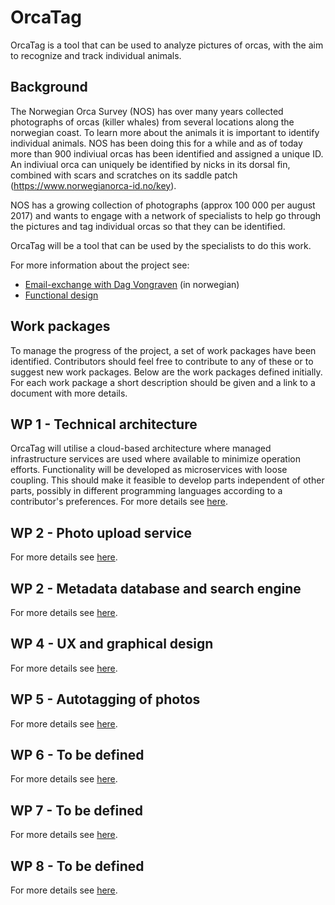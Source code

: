 # OrcaTag
OrcaTag is a tool that can be used to analyze pictures of orcas, with the aim to recognize and track individual animals.

## Background
The Norwegian Orca Survey (NOS) has over many years collected photographs of orcas (killer whales) from several locations along the norwegian coast. To learn more about the animals it is important to identify individual animals. NOS has been doing this for a while and as of today more than 900 indiviual orcas has been identified and assigned a unique ID.
An indiviual orca can uniquely be identified by nicks in its dorsal fin, combined with scars and scratches on its saddle patch (https://www.norwegianorca-id.no/key).

NOS has a growing collection of photographs (approx 100 000 per august 2017) and wants to engage with a network of specialists to help go through the pictures and tag individual orcas so that they can be identified. 

OrcaTag will be a tool that can be used by the specialists to do this work.

For more information about the project see: 

* [Email-exchange with Dag Vongraven](doc/input_fra_dag_vongraven.txt) (in norwegian)
* [Functional design](doc/functional_design.md)

## Work packages
To manage the progress of the project, a set of work packages have been identified. Contributors should feel free to contribute to any of these or to suggest new work packages. Below are the work packages defined initially. For each work package a short description should be given and a link to a document with more details.  

## WP 1 - Technical architecture
OrcaTag will utilise a cloud-based architecture where managed infrastructure services are used where available to minimize operation efforts. Functionality will be developed as microservices with loose coupling. This should make it feasible to develop parts independent of other parts, possibly in different programming languages according to a contributor's preferences. For more details see [here](doc/wp_1_technical_architecture.md).

## WP 2 - Photo upload service
For more details see [here](doc/wp_2_photo_upload_service.md).

## WP 2 - Metadata database and search engine
For more details see [here](doc/wp_3_metadata_and_search.md).

## WP 4 - UX and graphical design
For more details see [here](doc/wp_4_ux_and_design).

## WP 5 - Autotagging of photos
For more details see [here](doc/wp_5_autotagging.md).

## WP 6 - To be defined
For more details see [here](doc/wp_6_tbd.md).

## WP 7 - To be defined
For more details see [here](doc/wp_7_tbd.md).

## WP 8 - To be defined
For more details see [here](doc/wp_8_tbd.md).

